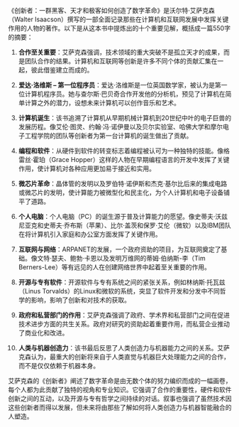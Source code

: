 《创新者：一群黑客、天才和极客如何创造了数字革命》是沃尔特·艾萨克森（Walter Isaacson）撰写的一部全面记录那些在计算机和互联网发展中发挥关键作用的人物的著作。以下是从这本书中提炼出的十个重要见解，概括成一篇550字的摘要：

1. **合作至关重要**：艾萨克森强调，技术领域的重大突破不是孤立天才的成果，而是团队合作的结果。计算机和互联网等创新是许多不同个体的贡献汇集在一起，彼此借鉴建立而成的。

2. **爱达·洛维斯 – 第一位程序员**：爱达·洛维斯是一位英国数学家，被认为是第一位计算机程序员。她与查尔斯·巴贝奇合作开发他的分析机，预见了计算机在简单计算之外的潜力，设想未来计算机可以创作音乐和艺术。

3. **计算机诞生**：该书追溯了计算机从早期机械计算机到20世纪中叶的电子巨兽的发展历程。像艾伦·图灵、约翰·冯·诺伊曼以及贝尔实验室、哈佛大学和摩尔电子工程学院的团队等创新者为第一台计算机的诞生做出了贡献。

4. **编程和软件**：从硬件到软件的转变标志着编程被认可为一种独特的技能。像格雷丝·霍珀（Grace Hopper）这样的人物在早期编程语言的开发中发挥了关键作用，使计算机对各种应用更加易于接近和实用。

5. **微芯片革命**：晶体管的发明以及罗伯特·诺伊斯和杰克·基尔比后来的集成电路或微芯片的发明，使计算能力被微型化和民主化，为个人计算机和电子设备铺平了道路。

6. **个人电脑**：个人电脑（PC）的诞生源于普及计算能力的愿望。像史蒂夫·沃兹尼亚克和史蒂夫·乔布斯（苹果）、比尔·盖茨和保罗·艾伦（微软）以及IBM团队在将计算机引入家庭和办公室方面发挥了关键作用。

7. **互联网与网络**：ARPANET的发展，一个政府资助的项目，为互联网奠定了基础。像文特·瑟夫、鲍勃·卡恩以及发明万维网的蒂姆·伯纳斯-李（Tim Berners-Lee）等有远见的人在创建网络世界中起着至关重要的作用。

8. **开源与专有软件**：开源软件与专有系统之间的紧张关系，例如林纳斯·托瓦兹（Linus Torvalds）的Linux和微软的系统，突显了软件开发和分发中不同哲学的影响，影响了创新和对技术的获取。

9. **政府和私营部门的作用**：艾萨克森强调了政府、学术界和私营部门之间在促进技术进步方面的共生关系。政府对研究的资助起着重要作用，而私营企业推动了商业化和改进。

10. **人类与机器创造力**：该书最后反思了人类创造力与机器能力之间的关系。艾萨克森认为，最重大的创新将来自于人类直觉与机器巨大处理能力之间的合作，而不是仅仅依赖于机器本身。

艾萨克森的《创新者》阐述了数字革命是由无数个体的努力编织而成的一幅画卷，每个人都为此贡献了独特的视角和专业知识。它强调了合作的重要性，硬件和软件创新之间的互动，以及开源与专有哲学之间持续的对话。叙事也强调了虽然技术因这些创新者而得以发展，但未来将由那些了解如何将人类创造力与机器智能融合的人塑造。